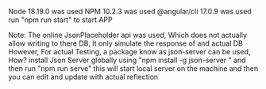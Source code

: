 Node 18.19.0 was used
NPM 10.2.3 was used
@angular/cli 17.0.9 was used
run "npm run start" to start APP

Note: The online JsonPlaceholder api was used, Which does not actually allow writing to there DB, It only simulate the response of and actual DB
However, For actual Testing, a package know as json-server can be used, How? install Json Server globally using "npm install -g json-server " and then run "npm run serve" this will start local server on the machine and then you can edit and update with actual reflection
